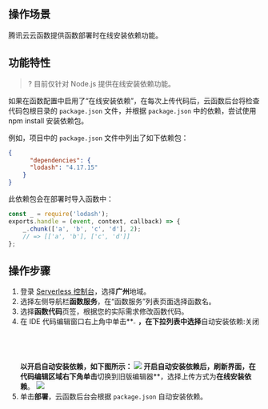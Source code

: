 ## 操作场景

腾讯云云函数提供函数部署时在线安装依赖功能。

## 功能特性

>? 目前仅针对 Node.js 提供在线安装依赖功能。

如果在函数配置中启用了“在线安装依赖”，在每次上传代码后，云函数后台将检查代码包根目录的 `package.json` 文件，并根据 `package.json` 中的依赖，尝试使用 npm install 安装依赖包。

例如，项目中的 `package.json` 文件中列出了如下依赖包：

```json
{
      "dependencies": {
      "lodash": "4.17.15"
    }
}
```



此依赖包会在部署时导入函数中：

```js
const _ = require('lodash');
exports.handle = (event, context, callback) => {
    _.chunk(['a', 'b', 'c', 'd'], 2);
    // => [['a', 'b'], ['c', 'd']]
};
```

## 操作步骤

1. 登录 [Serverless 控制台](https://console.cloud.tencent.com/scf/index)，选择**广州**地域。
2. 选择左侧导航栏**函数服务**，在“函数服务”列表页面选择函数名。
3. 选择**函数代码**页签，根据您的实际需求修改函数代码。
4. 在 IDE 代码编辑窗口右上角中单击**<img src="https://main.qcloudimg.com/raw/2b9a01a346ba19c9050c6c160ec54f48.jpg" width="2%"></img>**，在下拉列表中选择**自动安装依赖:关闭**以开启自动安装依赖，如下图所示： 
	 ![](https://qcloudimg.tencent-cloud.cn/raw/778896ea56978fb0954e0988094b19aa.png)
   开启自动安装依赖后，刷新界面，在代码编辑区域右下角单击**切换到旧版编辑器**，选择上传方式为**在线安装依赖**。
   ![](https://qcloudimg.tencent-cloud.cn/raw/4966e8661e1b4f54f97b0cae50e0fac7.png)
5. 单击**部署**，云函数后台会根据 `package.json` 自动安装依赖。
